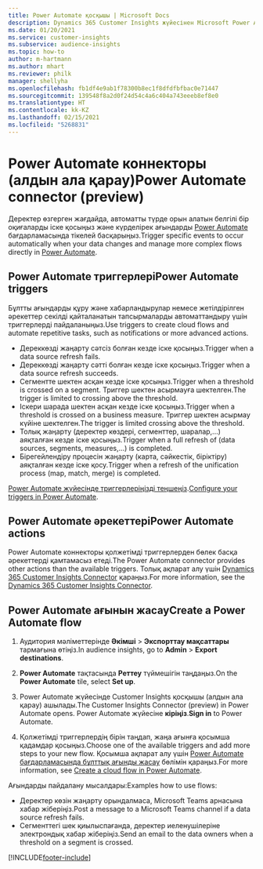 ```yaml
---
title: Power Automate қосқышы | Microsoft Docs
description: Dynamics 365 Customer Insights жүйесінен Microsoft Power Automate ішінде ағындар жасаңыз.
ms.date: 01/20/2021
ms.service: customer-insights
ms.subservice: audience-insights
ms.topic: how-to
author: m-hartmann
ms.author: mhart
ms.reviewer: philk
manager: shellyha
ms.openlocfilehash: fb1df4e9ab1f78300b8ec1f8dfdfbfbac0e71447
ms.sourcegitcommit: 139548f8a2d0f24d54c4a6c404a743eeeb8ef8e0
ms.translationtype: HT
ms.contentlocale: kk-KZ
ms.lasthandoff: 02/15/2021
ms.locfileid: "5268831"
---
```

# <a name="power-automate-connector-preview"></a><span data-ttu-id="d137f-103">Power Automate коннекторы (алдын ала қарау)</span><span class="sxs-lookup"><span data-stu-id="d137f-103">Power Automate connector (preview)</span></span>

<span data-ttu-id="d137f-104">Деректер өзгерген жағдайда, автоматты түрде орын алатын белгілі бір оқиғаларды іске қосыңыз және күрделірек ағындарды [Power Automate](https://flow.microsoft.com/) бағдарламасында тікелей басқарыңыз.</span><span class="sxs-lookup"><span data-stu-id="d137f-104">Trigger specific events to occur automatically when your data changes and manage more complex flows directly in [Power Automate](https://flow.microsoft.com/).</span></span>

## <a name="power-automate-triggers"></a><span data-ttu-id="d137f-105">Power Automate триггерлері</span><span class="sxs-lookup"><span data-stu-id="d137f-105">Power Automate triggers</span></span>

<span data-ttu-id="d137f-106">Бұлтты ағындарды құру және хабарландырулар немесе жетілдірілген әрекеттер секілді қайталанатын тапсырмаларды автоматтандыру үшін триггерлерді пайдаланыңыз.</span><span class="sxs-lookup"><span data-stu-id="d137f-106">Use triggers to create cloud flows and automate repetitive tasks, such as notifications or more advanced actions.</span></span> 

- <span data-ttu-id="d137f-107">Дереккөзді жаңарту сәтсіз болған кезде іске қосыңыз.</span><span class="sxs-lookup"><span data-stu-id="d137f-107">Trigger when a data source refresh fails.</span></span> 
- <span data-ttu-id="d137f-108">Дереккөзді жаңарту сәтті болған кезде іске қосыңыз.</span><span class="sxs-lookup"><span data-stu-id="d137f-108">Trigger when a data source refresh succeeds.</span></span>
- <span data-ttu-id="d137f-109">Сегментте шектен асқан кезде іске қосыңыз.</span><span class="sxs-lookup"><span data-stu-id="d137f-109">Trigger when a threshold is crossed on a segment.</span></span> <span data-ttu-id="d137f-110">Триггер шектен асырмауға шектелген.</span><span class="sxs-lookup"><span data-stu-id="d137f-110">The trigger is limited to crossing above the threshold.</span></span>
- <span data-ttu-id="d137f-111">Іскери шарада шектен асқан кезде іске қосыңыз.</span><span class="sxs-lookup"><span data-stu-id="d137f-111">Trigger when a threshold is crossed on a business measure.</span></span> <span data-ttu-id="d137f-112">Триггер шектен асырмау күйіне шектелген.</span><span class="sxs-lookup"><span data-stu-id="d137f-112">The trigger is limited crossing above the threshold.</span></span>
- <span data-ttu-id="d137f-113">Толық жаңарту (деректер көздері, сегменттер, шаралар,...) аяқталған кезде іске қосыңыз.</span><span class="sxs-lookup"><span data-stu-id="d137f-113">Trigger when a full refresh of (data sources, segments, measures,...) is completed.</span></span>
- <span data-ttu-id="d137f-114">Бірегейлендіру процесін жаңарту (карта, сәйкестік, біріктіру) аяқталған кезде іске қосу.</span><span class="sxs-lookup"><span data-stu-id="d137f-114">Trigger when a refresh of the unification process (map, match, merge) is completed.</span></span>

<span data-ttu-id="d137f-115">[Power Automate жүйесінде триггерлеріңізді теңшеңіз](https://flow.microsoft.com/connectors/shared_customerinsights/dynamics-365-customer-insights-connector/).</span><span class="sxs-lookup"><span data-stu-id="d137f-115">[Configure your triggers in Power Automate](https://flow.microsoft.com/connectors/shared_customerinsights/dynamics-365-customer-insights-connector/).</span></span>

## <a name="power-automate-actions"></a><span data-ttu-id="d137f-116">Power Automate әрекеттері</span><span class="sxs-lookup"><span data-stu-id="d137f-116">Power Automate actions</span></span>
<span data-ttu-id="d137f-117">Power Automate коннекторы қолжетімді триггерлерден бөлек басқа әрекеттерді қамтамасыз етеді.</span><span class="sxs-lookup"><span data-stu-id="d137f-117">The Power Automate connector provides other actions than the available triggers.</span></span> <span data-ttu-id="d137f-118">Толық ақпарат алу үшін [Dynamics 365 Customer Insights Connector](https://docs.microsoft.com/connectors/customerinsights/) қараңыз.</span><span class="sxs-lookup"><span data-stu-id="d137f-118">For more information, see the [Dynamics 365 Customer Insights Connector](https://docs.microsoft.com/connectors/customerinsights/).</span></span>

## <a name="create-a-power-automate-flow"></a><span data-ttu-id="d137f-119">Power Automate ағынын жасау</span><span class="sxs-lookup"><span data-stu-id="d137f-119">Create a Power Automate flow</span></span>

1. <span data-ttu-id="d137f-120">Аудитория мәліметтерінде **Әкімші** > **Экспорттау мақсаттары** тармағына өтіңіз.</span><span class="sxs-lookup"><span data-stu-id="d137f-120">In audience insights, go to **Admin** > **Export destinations**.</span></span>

1. <span data-ttu-id="d137f-121">**Power Automate** тақтасында **Реттеу** түймешігін таңдаңыз.</span><span class="sxs-lookup"><span data-stu-id="d137f-121">On the **Power Automate** tile, select **Set up**.</span></span>

1. <span data-ttu-id="d137f-122">Power Automate жүйесінде Customer Insights қосқышы (алдын ала қарау) ашылады.</span><span class="sxs-lookup"><span data-stu-id="d137f-122">The Customer Insights Connector (preview) in Power Automate opens.</span></span> <span data-ttu-id="d137f-123">Power Automate жүйесіне **кіріңіз**.</span><span class="sxs-lookup"><span data-stu-id="d137f-123">**Sign in** to Power Automate.</span></span>

1. <span data-ttu-id="d137f-124">Қолжетімді триггерлердің бірін таңдап, жаңа ағынға қосымша қадамдар қосыңыз.</span><span class="sxs-lookup"><span data-stu-id="d137f-124">Choose one of the available triggers and add more steps to your new flow.</span></span> <span data-ttu-id="d137f-125">Қосымша ақпарат алу үшін [Power Automate бағдарламасында бұлттық ағынды жасау](https://docs.microsoft.com/power-automate/get-started-logic-flow) бөлімін қараңыз.</span><span class="sxs-lookup"><span data-stu-id="d137f-125">For more information, see [Create a cloud flow in Power Automate](https://docs.microsoft.com/power-automate/get-started-logic-flow).</span></span>

<span data-ttu-id="d137f-126">Ағындарды пайдалану мысалдары:</span><span class="sxs-lookup"><span data-stu-id="d137f-126">Examples how to use flows:</span></span> 
- <span data-ttu-id="d137f-127">Деректер көзін жаңарту орындалмаса, Microsoft Teams арнасына хабар жіберіңіз.</span><span class="sxs-lookup"><span data-stu-id="d137f-127">Post a message to a Microsoft Teams channel if a data source refresh fails.</span></span> 
- <span data-ttu-id="d137f-128">Сегменттегі шек қиылыспағанда, деректер иеленушілеріне электрондық хабар жіберіңіз.</span><span class="sxs-lookup"><span data-stu-id="d137f-128">Send an email to the data owners when a threshold on a segment is crossed.</span></span>



[!INCLUDE[footer-include](../includes/footer-banner.md)]